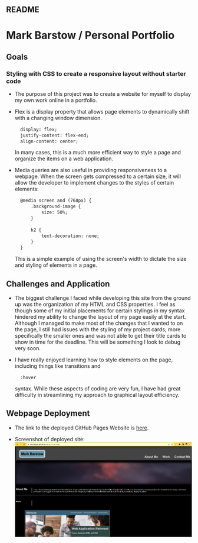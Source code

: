 ## README

# Mark Barstow / Personal Portfolio

## Goals

### Styling with CSS to create a responsive layout without starter code

- The purpose of this project was to create a website for myself to display my own work online in a portfolio.

- Flex is a display property that allows page elements to dynamically shift with a changing window dimension.

        display: flex;
        justify-content: flex-end;
        align-content: center;

    In many cases, this is a much more efficient way to style a page and organize the items on a web application.

- Media queries are also useful in providing responsiveness to a webpage. When the screen gets compressed to a certain size, it will allow the developer to implement changes to the styles of certain elements:

        @media screen and (768px) {
            .background-image {
                size: 50%;
            }

            h2 {
                text-decoration: none;
            }
        }

    This is a simple example of using the screen's width to dictate the size and styling of elements in a page. 

## Challenges and Application

- The biggest challenge I faced while developing this site from the ground up was the organization of my HTML and CSS properties. I feel as though some of my initial placements for certain stylings in my syntax hindered my ability to change the layout of my page easily at the start. Although I managed to make most of the changes that I wanted to on the page, I still had issues with the styling of my project cards; more specifically the smaller ones and was not able to get their title cards to show in time for the deadline. This will be something I look to debug very soon.

- I have really enjoyed learning how to style elements on the page, including things like transitions and 

        :hover 

    syntax. While these aspects of coding are very fun, I have had great difficulty in streamlining my approach to graphical layout efficiency.

## Webpage Deployment

- The link to the deployed GitHub Pages Website is [here](https://marchetype.github.io/personal-portfolio/).

- Screenshot of deployed site: 
![Deployed Site](./assets/images/deployed-mod2-ss.png)



